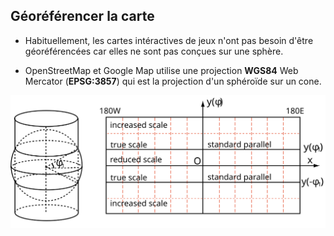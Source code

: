 ## Géoréférencer la carte

- Habituellement, les cartes intéractives de jeux n'ont pas besoin d'être géoréférencées car elles ne sont pas conçues sur une sphère.

- OpenStreetMap et Google Map utilise une projection **WGS84** Web Mercator (**EPSG:3857**) qui est la projection d'un sphéroïde sur un cone.

![Projection mercator](assets/mercator.svg) <!-- .element: style="background-color: white" -->